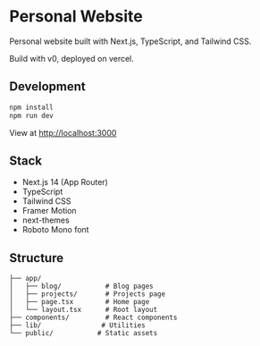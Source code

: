 # Personal Website

Personal website built with Next.js, TypeScript, and Tailwind CSS. 

Build with v0, deployed on vercel.

## Development

```bash
npm install
npm run dev
```

View at [http://localhost:3000](http://localhost:3000)

## Stack

- Next.js 14 (App Router)
- TypeScript
- Tailwind CSS
- Framer Motion
- next-themes
- Roboto Mono font

## Structure

```
├── app/
│   ├── blog/           # Blog pages
│   ├── projects/       # Projects page
│   ├── page.tsx        # Home page
│   └── layout.tsx      # Root layout
├── components/         # React components
├── lib/               # Utilities
└── public/           # Static assets
```
